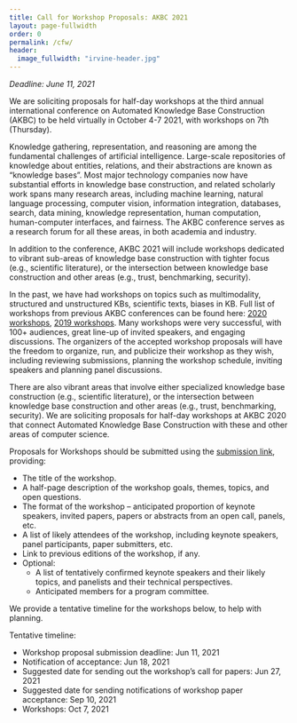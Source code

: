 ```yaml
---
title: Call for Workshop Proposals: AKBC 2021
layout: page-fullwidth
order: 0
permalink: /cfw/
header:
  image_fullwidth: "irvine-header.jpg"
---
```


*Deadline: June 11, 2021*

We are soliciting proposals for half-day workshops at the third annual international conference on Automated Knowledge Base Construction (AKBC) to be held virtually in October 4-7 2021, with workshops on 7th (Thursday).

Knowledge gathering, representation, and reasoning are among the fundamental challenges of artificial intelligence. Large-scale repositories of knowledge about entities, relations, and their abstractions are known as “knowledge bases”. Most major technology companies now have substantial efforts in knowledge base construction, and related scholarly work spans many research areas, including machine learning, natural language processing, computer vision, information integration, databases, search, data mining, knowledge representation, human computation, human-computer interfaces, and fairness. The AKBC conference serves as a research forum for all these areas, in both academia and industry.

In addition to the conference, AKBC 2021 will include workshops dedicated to vibrant sub-areas of knowledge base construction with tighter focus (e.g., scientific literature), or the intersection between knowledge base construction and other areas (e.g., trust, benchmarking, security). 

In the past, we have had workshops on topics such as multimodality, structured and unstructured KBs, scientific texts, biases in KB. Full list of workshops from previous AKBC conferences can be found here: [2020 workshops](https://www.akbc.ws/2020/workshops/), [2019 workshops](https://www.akbc.ws/2019/workshops/). Many workshops were very successful, with 100+ audiences, great line-up of invited speakers, and engaging discussions. The organizers of the accepted workshop proposals will have the freedom to organize, run, and publicize their workshop as they wish, including reviewing submissions, planning the workshop schedule, inviting speakers and planning panel discussions. 

There are also vibrant areas that involve either specialized knowledge base construction (e.g., scientific literature), or the intersection between knowledge base construction and other areas (e.g., trust, benchmarking, security).  We are soliciting proposals for half-day workshops at AKBC 2020 that connect Automated Knowledge Base Construction with these and other areas of computer science.

Proposals for Workshops should be submitted using the [submission link](https://forms.gle/iq5c47XEa1HaTQi66), providing:

- The title of the workshop.
- A half-page description of the workshop goals, themes, topics, and open questions.
- The format of the workshop – anticipated proportion of keynote speakers, invited papers, papers or abstracts from an open call, panels, etc.
- A list of likely attendees of the workshop, including keynote speakers, panel participants, paper submitters, etc.
- Link to previous editions of the workshop, if any.  
- Optional:
    - A list of tentatively confirmed keynote speakers and their likely topics, and panelists and their technical perspectives.
    - Anticipated members for a program committee.
  
We provide a tentative timeline for the workshops below, to help with planning. 

Tentative timeline:
- Workshop proposal submission deadline: Jun 11, 2021
- Notification of acceptance: Jun 18, 2021
- Suggested date for sending out the workshop’s call for papers: Jun 27, 2021
- Suggested date for sending notifications of workshop paper acceptance: Sep 10, 2021
- Workshops: Oct 7, 2021

